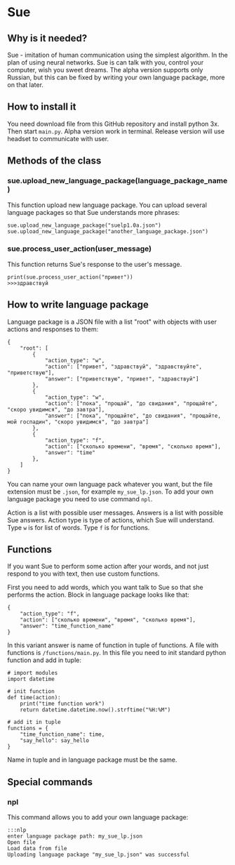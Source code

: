 # Sue

## Why is it needed?
Sue - imitation of human communication using the simplest algorithm.
In the plan of using neural networks. Sue is can talk with you,
control your computer, wish you sweet dreams.
The alpha version supports only Russian, but this can be fixed
by writing your own language package, more on that later.

## How to install it
You need download file from this GitHub repository and install python 3x.
Then start `main.py`. Alpha version work in terminal. Release version
will use headset to communicate with user.

## Methods of the class

### sue.upload_new_language_package(language_package_name)
This function upload new language package. You can upload several
language packages so that Sue understands more phrases:
```
sue.upload_new_language_package("suelp1.0a.json")
sue.upload_new_language_package("another_language_package.json")
```
### sue.process_user_action(user_message)
This function returns Sue's response to the user's message.
```
print(sue.process_user_action("привет"))
>>>здравствуй
```

## How to write language package
Language package is a JSON file with a list "root"
with objects with user actions and responses to them:
```
{
    "root": [
        {
            "action_type": "w",
            "action": ["привет", "здравствуй", "здравствуйте", "приветствую"],
            "answer": ["приветствую", "привет", "здравствуй"]
        },
        {
            "action_type": "w",
            "action": ["пока", "прощай", "до свидания", "прощайте", "скоро увидимся", "до завтра"],
            "answer": ["пока", "прощайте", "до свидания", "прощайте, мой госпадин", "скоро увидимся", "до завтра"]
        },
        {
            "action_type": "f",
            "action": ["сколько времени", "время", "сколько время"],
            "answer": "time"
        },
    ]
}
```
You can name your own language pack whatever you want,
but the file extension must be `.json`, for example `my_sue_lp.json`. 
To add your own language package you need to use command `npl`.

Action is a list with possible user messages.
Answers is a list with possible Sue answers.
Action type is type of actions, which Sue will understand. Type `w` is for
list of words. Type `f` is for functions.

## Functions
If you want Sue to perform some action after your words,
and not just respond to you with text, then use custom functions.

First you need to add words, which you want talk to Sue so that
she performs the action. Block in language package looks like that:

```
{
    "action_type": "f",
    "action": ["сколько времени", "время", "сколько время"],
    "answer": "time_function_name"
}
```

In this variant answer is name of function in tuple of functions. A file
with functions is `/functions/main.py`. In this file you need to init
standard python function and add in tuple:
```
# import modules
import datetime

# init function
def time(action):
    print("time function work")
    return datetime.datetime.now().strftime("%H:%M")

# add it in tuple
functions = {
    "time_function_name": time,
    "say_hello": say_hello
}
```
Name in tuple and in language package must be the same.

## Special commands
### npl
This command allows you to add your own language package:
```
:::nlp
enter language package path: my_sue_lp.json
Open file
Load data from file
Uploading language package "my_sue_lp.json" was successful
```
